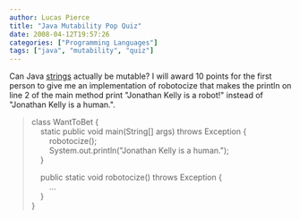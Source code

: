 ```yaml
---
author: Lucas Pierce
title: "Java Mutability Pop Quiz"
date: 2008-04-12T19:57:26
categories: ["Programming Languages"]
tags: ["java", "mutability", "quiz"]
---
```


Can Java [strings](http://java.sun.com/j2se/1.5.0/docs/api/java/lang/String.html) actually be mutable? I will award 10 points for the first person to give me an implementation of robotocize that makes the println on line 2 of the main method print "Jonathan Kelly is a robot!" instead of "Jonathan Kelly is a human.".

> class WantToBet {  
>     static public void main(String[] args) throws Exception {  
>         robotocize();  
>         System.out.println("Jonathan Kelly is a human.");  
>     }
>
>     public static void robotocize() throws Exception {  
>         ...  
>     }  
> }